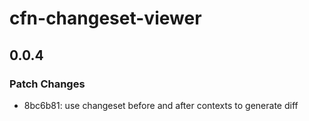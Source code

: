 # cfn-changeset-viewer

## 0.0.4

### Patch Changes

- 8bc6b81: use changeset before and after contexts to generate diff
